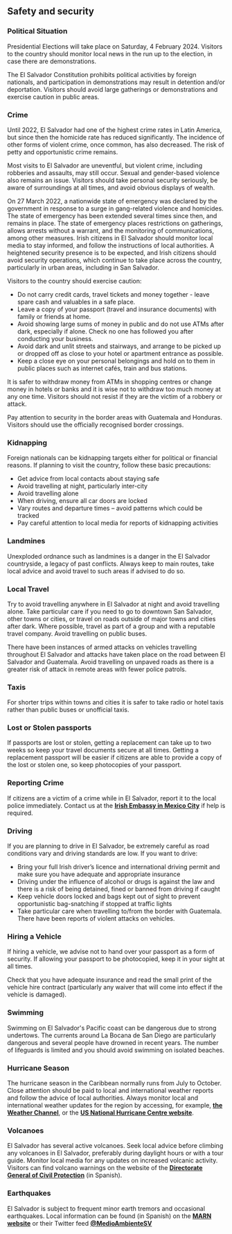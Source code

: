 ## Safety and security

### **Political Situation**

Presidential Elections will take place on Saturday, 4 February 2024. Visitors to the country should monitor local news in the run up to the election, in case there are demonstrations.

The El Salvador Constitution prohibits political activities by foreign nationals, and participation in demonstrations may result in detention and/or deportation. Visitors should avoid large gatherings or demonstrations and exercise caution in public areas.

### **Crime**

Until 2022, El Salvador had one of the highest crime rates in Latin America, but since then the homicide rate has reduced significantly. The incidence of other forms of violent crime, once common, has also decreased. The risk of petty and opportunistic crime remains.

Most visits to El Salvador are uneventful, but violent crime, including robberies and assaults, may still occur. Sexual and gender-based violence also remains an issue. Visitors should take personal security seriously, be aware of surroundings at all times, and avoid obvious displays of wealth.

On 27 March 2022, a nationwide state of emergency was declared by the government in response to a surge in gang-related violence and homicides. The state of emergency has been extended several times since then, and remains in place. The state of emergency places restrictions on gatherings, allows arrests without a warrant, and the monitoring of communications, among other measures. Irish citizens in El Salvador should monitor local media to stay informed, and follow the instructions of local authorities. A heightened security presence is to be expected, and Irish citizens should avoid security operations, which continue to take place across the country, particularly in urban areas, including in San Salvador.

Visitors to the country should exercise caution:

* Do not carry credit cards, travel tickets and money together - leave spare cash and valuables in a safe place.
* Leave a copy of your passport (travel and insurance documents) with family or friends at home.
* Avoid showing large sums of money in public and do not use ATMs after dark, especially if alone. Check no one has followed you after conducting your business.
* Avoid dark and unlit streets and stairways, and arrange to be picked up or dropped off as close to your hotel or apartment entrance as possible.
* Keep a close eye on your personal belongings and hold on to them in public places such as internet cafés, train and bus stations.

It is safer to withdraw money from ATMs in shopping centres or change money in hotels or banks and it is wise not to withdraw too much money at any one time. Visitors should not resist if they are the victim of a robbery or attack.

Pay attention to security in the border areas with Guatemala and Honduras. Visitors should use the officially recognised border crossings.

### **Kidnapping**

Foreign nationals can be kidnapping targets either for political or financial reasons. If planning to visit the country, follow these basic precautions:

* Get advice from local contacts about staying safe
* Avoid travelling at night, particularly inter-city
* Avoid travelling alone
* When driving, ensure all car doors are locked
* Vary routes and departure times – avoid patterns which could be tracked
* Pay careful attention to local media for reports of kidnapping activities

### **Landmines**

Unexploded ordnance such as landmines is a danger in the El Salvador countryside, a legacy of past conflicts. Always keep to main routes, take local advice and avoid travel to such areas if advised to do so.

### **Local Travel**

Try to avoid travelling anywhere in El Salvador at night and avoid travelling alone. Take particular care if you need to go to downtown San Salvador, other towns or cities, or travel on roads outside of major towns and cities after dark. Where possible, travel as part of a group and with a reputable travel company. Avoid travelling on public buses.

There have been instances of armed attacks on vehicles travelling throughout El Salvador and attacks have taken place on the road between El Salvador and Guatemala. Avoid travelling on unpaved roads as there is a greater risk of attack in remote areas with fewer police patrols.

### **Taxis**

For shorter trips within towns and cities it is safer to take radio or hotel taxis rather than public buses or unofficial taxis.

### **Lost or Stolen passports**

If passports are lost or stolen, getting a replacement can take up to two weeks so keep your travel documents secure at all times. Getting a replacement passport will be easier if citizens are able to provide a copy of the lost or stolen one, so keep photocopies of your passport.

### **Reporting Crime**

If citizens are a victim of a crime while in El Salvador, report it to the local police immediately. Contact us at the [**Irish Embassy in Mexico City**](https://www.ireland.ie/en/mexico/mexicocity/) if help is required.

### **Driving**

If you are planning to drive in El Salvador, be extremely careful as road conditions vary and driving standards are low. If you want to drive:

* Bring your full Irish driver’s licence and international driving permit and make sure you have adequate and appropriate insurance
* Driving under the influence of alcohol or drugs is against the law and there is a risk of being detained, fined or banned from driving if caught
* Keep vehicle doors locked and bags kept out of sight to prevent opportunistic bag-snatching if stopped at traffic lights
* Take particular care when travelling to/from the border with Guatemala. There have been reports of violent attacks on vehicles.

### **Hiring a Vehicle**

If hiring a vehicle, we advise not to hand over your passport as a form of security. If allowing your passport to be photocopied, keep it in your sight at all times.

Check that you have adequate insurance and read the small print of the vehicle hire contract (particularly any waiver that will come into effect if the vehicle is damaged).

### **Swimming**

Swimming on El Salvador's Pacific coast can be dangerous due to strong undertows. The currents around La Bocana de San Diego are particularly dangerous and several people have drowned in recent years. The number of lifeguards is limited and you should avoid swimming on isolated beaches.

### **Hurricane Season**

The hurricane season in the Caribbean normally runs from July to October. Close attention should be paid to local and international weather reports and follow the advice of local authorities. Always monitor local and international weather updates for the region by accessing, for example, [**the Weather Channel**](http://www.weather.com/), or the [**US National Hurricane Centre website**](http://www.nhc.noaa.gov/).

### **Volcanoes**

El Salvador has several active volcanoes. Seek local advice before climbing any volcanoes in El Salvador, preferably during daylight hours or with a tour guide. Monitor local media for any updates on increased volcanic activity. Visitors can find volcano warnings on the website of the [**Directorate General of Civil Protection**](http://www.proteccioncivil.gob.sv/) (in Spanish).

### **Earthquakes**

El Salvador is subject to frequent minor earth tremors and occasional earthquakes. Local information can be found (in Spanish) on the [**MARN website**](http://www.marn.gob.sv/) or their Twitter feed [**@MedioAmbienteSV**](https://twitter.com/medioambientesv?lang=en)